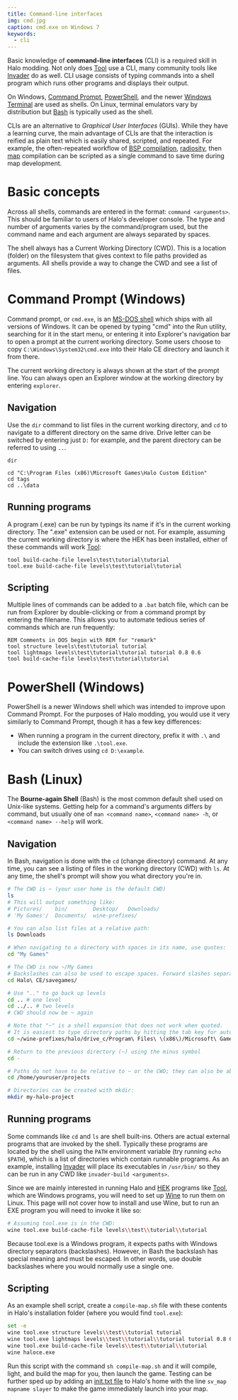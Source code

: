 ```yaml
---
title: Command-line interfaces
img: cmd.jpg
caption: cmd.exe on Windows 7
keywords:
  - cli
---
```

Basic knowledge of **command-line interfaces** (CLI) is a required skill in Halo modding. Not only does [Tool](~) use a CLI, many community tools like [Invader](~) do as well. CLI usage consists of typing commands into a shell program which runs other programs and displays their output.

On Windows, [Command Prompt][cmd], [PowerShell][], and the newer [Windows Terminal][wterm] are used as shells. On Linux, terminal emulators vary by distribution but [Bash][] is typically used as the shell.

CLIs are an alternative to _Graphical User Interfaces_ (GUIs). While they have a learning curve, the main advantage of CLIs are that the interaction is reified as plain text which is easily shared, scripted, and repeated. For example, the often-repeated workflow of [BSP compilation](~tool#structure-compilation), [radiosity](~tool#lightmaps), then [map](~h1/map) compilation can be scripted as a single command to save time during map development.

# Basic concepts
Across all shells, commands are entered in the format: `command <arguments>`. This should be familiar to users of Halo's developer console. The type and number of arguments varies by the command/program used, but the command name and each argument are always separated by spaces.

The shell always has a Current Working Directory (CWD). This is a location (folder) on the filesystem that gives context to file paths provided as arguments. All shells provide a way to change the CWD and see a list of files.

# Command Prompt (Windows)
Command prompt, or `cmd.exe`, is an [MS-DOS shell][wiki-dos] which ships with all versions of Windows. It can be opened by typing "cmd" into the Run utility, searching for it in the start menu, or entering it into Explorer's navigation bar to open a prompt at the current working directory. Some users choose to copy `C:\Windows\System32\cmd.exe` into their Halo CE directory and launch it from there.

The current working directory is always shown at the start of the prompt line. You can always open an Explorer window at the working directory by entering `explorer`.

## Navigation
Use the `dir` command to list files in the current working directory, and `cd` to navigate to a different directory on the same drive. Drive letter can be switched by entering just `D:` for example, and the parent directory can be referred to using `..`.

```dos
dir

cd "C:\Program Files (x86)\Microsoft Games\Halo Custom Edition"
cd tags
cd ..\data
```

## Running programs
A program (.exe) can be run by typings its name if it's in the current working directory. The ".exe" extension can be used or not. For example, assuming the current working directory is where the HEK has been installed, either of these commands will work [Tool](~):

```dos
tool build-cache-file levels\test\tutorial\tutorial
tool.exe build-cache-file levels\test\tutorial\tutorial
```

## Scripting
Multiple lines of commands can be added to a `.bat` batch file, which can be run from Explorer by double-clicking or from a command prompt by entering the filename. This allows you to automate tedious series of commands which are run frequently:

```dos
REM Comments in DOS begin with REM for "remark"
tool structure levels\test\tutorial tutorial
tool lightmaps levels\test\tutorial\tutorial tutorial 0.8 0.6
tool build-cache-file levels\test\tutorial\tutorial
```

# PowerShell (Windows)
PowerShell is a newer Windows shell which was intended to improve upon Command Prompt. For the purposes of Halo modding, you would use it very similarly to Command Prompt, though it has a few key differences:

* When running a program in the current directory, prefix it with `.\` and include the extension like `.\tool.exe`.
* You can switch drives using `cd D:\example`.

# Bash (Linux)
The **Bourne-again Shell** (Bash) is the most common default shell used on Unix-like systems. Getting help for a command's arguments differs by command, but usually one of `man <command name>`, `<command name> -h`, or `<command name> --help` will work.

## Navigation
In Bash, navigation is done with the `cd` (change directory) command. At any time, you can see a listing of files in the working directory (CWD) with `ls`. At any time, the shell's prompt will show you what directory you're in.

```sh
# The CWD is ~ (your user home is the default CWD)
ls
# This will output something like:
# Pictures/    bin/        Desktop/   Downloads/
# 'My Games'/  Documents/  wine-prefixes/

# You can also list files at a relative path:
ls Downloads

# When navigating to a directory with spaces in its name, use quotes:
cd "My Games"

# The CWD is now ~/My Games
# Backslashes can also be used to escape spaces. Forward slashes separate directories:
cd Halo\ CE/savegames/

# Use ".." to go back up levels
cd .. # one level
cd ../.. # two levels
# CWD should now be ~ again

# Note that "~" is a shell expansion that does not work when quoted.
# It is easiest to type directory paths by hitting the tab key for auto-complete.
cd ~/wine-prefixes/halo/drive_c/Program\ Files\ \(x86\)/Microsoft\ Games/Halo\ Custom\ Edition/

# Return to the previous directory (~) using the minus symbol
cd -

# Paths do not have to be relative to ~ or the CWD; they can also be absolute:
cd /home/youruser/projects

# Directories can be created with mkdir:
mkdir my-halo-project
```

## Running programs
Some commands like `cd` and `ls` are shell built-ins. Others are actual external programs that are invoked by the shell. Typically these programs are located by the shell using the `PATH` environment variable (try running `echo $PATH`), which is a list of directories which contain runnable programs. As an example, installing [Invader](~) will place its executables in `/usr/bin/` so they can be run in any CWD like `invader-build <arguments>`.

Since we are mainly interested in running Halo and [HEK](~) programs like [Tool](~), which are Windows programs, you will need to set up [Wine][] to run them on Linux. This page will not cover how to install and use Wine, but to run an EXE program you will need to invoke it like so:

```sh
# Assuming tool.exe is in the CWD:
wine tool.exe build-cache-file levels\\test\\tutorial\\tutorial
```

Because tool.exe is a Windows program, it expects paths with Windows directory separators (backslashes). However, in Bash the backslash has special meaning and must be escaped. In other words, use double backslashes where you would normally use a single one.

## Scripting
As an example shell script, create a `compile-map.sh` file with these contents in Halo's installation folder (where you would find `tool.exe`):

```sh
set -e
wine tool.exe structure levels\\test\\tutorial tutorial
wine tool.exe lightmaps levels\\test\\tutorial\\tutorial tutorial 0.8 0.6
wine tool.exe build-cache-file levels\\test\\tutorial\\tutorial
wine haloce.exe
```

Run this script with the command `sh compile-map.sh` and it will compile, light, and build the map for you, then launch the game. Testing can be further sped up by adding an [init.txt file](~arguments#init-txt) to Halo's home with the line `sv_map mapname slayer` to make the game immediately launch into your map.


[cmd]: https://en.wikipedia.org/wiki/Cmd.exe
[powershell]: https://en.wikipedia.org/wiki/PowerShell
[wterm]: https://en.wikipedia.org/wiki/Windows_Terminal
[bash]: https://en.wikipedia.org/wiki/Bash_%28Unix_shell%29
[wine]: https://www.winehq.org/
[wiki-dos]: https://en.wikipedia.org/wiki/MS-DOS#Windows_command-line_interface

